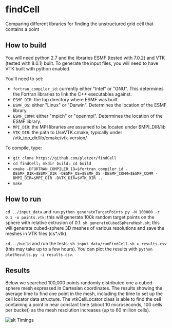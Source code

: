 # findCell

Comparing different libraries for finding the unstructured grid cell that contains a point

## How to build

You will need python 2.7 and the libraries ESMF (tested with 7.0.2) and VTK (tested with 8.0.1) built. To generate the input files, you will need to have VTK built with python enabled. 

You'll need to set:

 * ```fortran_compiler_id```: currently either "Intel" or "GNU". This determines the Fortran libraries to link the C++ executables against. 
 * ```ESMF_DIR```: the top directory where ESMF was built
 * ```ESMF_OS```: either "Linux" or "Darwin". Determines the location of the ESMF library.
 * ```ESMF_COMM```: either "mpich" or "openmpi". Determines the location of the ESMF library.
 * ```MPI_DIR```: the MPI libraries are assumed to be located under $MPI_DIR/lib
 * ```VTK_DIR```: the path to UseVTK.cmake, typically under /vtk_top_dir/lib/cmake/vtk-version/

To compile, type:

 * ```git clone https://github.com/pletzer/findCell```
 * ```cd findCell; mkdir build; cd build```
 * ```cmake -DFORTRAN_COMPILER_ID=$fortran_compiler_id -DESMF_DIR=$ESMF_DIR -DESMF_OS=$ESMF_OS -DESMF_COMM=$ESMF_COMM -DMPI_DIR=$MPI_DIR -DVTK_DIR=$VTK_DIR ..```
 * ```make```


## How to run

```cd ../input_data``` and run ```python generateTargetPoints.py -N 100000 -r 0.1 -o points.vtk```; this will generate 100k random target points on the sphere with relative extrusion of 0.1. ```sh generateCubedSphereMesh.sh```; this will generate cubed-sphere 3D meshes of various resolutions and save the meshes in VTK files (cs*.vtk). 

```cd ../build``` and run the tests: ```sh input_data/runFindCell.sh > results.csv``` (this may take up to a few hours). You can plot the results with ```python plotResults.py -i results.csv```.

## Results

Below we searched 100,000 points randomly distributed one a cubed-sphere mesh expressed in Cartesian coordinates. The results showing the average time to find one point in the mesh, including the time to set up the cell 
locator data structure. The vtkCellLocator class is able to find the cell containing a point in near constant time (about 10 microseconds, 100 cells per bucket) as the mesh resolution increases (up to 60 million cells). 

![alt Timings](figs/i7-477-2.2GHz.png)

